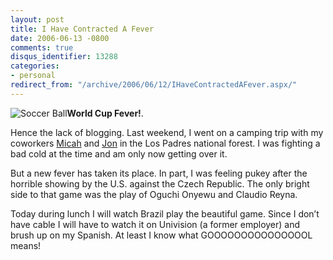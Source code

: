 ```yaml
---
layout: post
title: I Have Contracted A Fever
date: 2006-06-13 -0800
comments: true
disqus_identifier: 13288
categories:
- personal
redirect_from: "/archive/2006/06/12/IHaveContractedAFever.aspx/"
---
```


![Soccer Ball](https://haacked.com/images/SoccerBallBW.jpg)**World Cup
Fever!**.

Hence the lack of blogging. Last weekend, I went on a camping trip with
my coworkers [Micah](http://micahdylan.com/ "Micah Dylan") and
[Jon](http://weblogs.asp.net/jgalloway/ "Jon Galloway") in the Los
Padres national forest. I was fighting a bad cold at the time and am
only now getting over it.

But a new fever has taken its place. In part, I was feeling pukey after
the horrible showing by the U.S. against the Czech Republic. The only
bright side to that game was the play of Oguchi Onyewu and Claudio
Reyna.

Today during lunch I will watch Brazil play the beautiful game. Since I
don’t have cable I will have to watch it on Univision (a former
employer) and brush up on my Spanish. At least I know what
GOOOOOOOOOOOOOOOL means!

